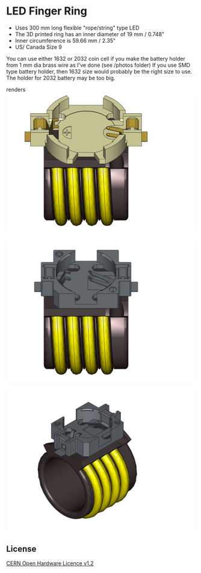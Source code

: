 # LED Finger Ring

- Uses 300 mm long flexible "rope/string" type LED
- The 3D printed ring has an inner diameter of 19 mm / 0.748"
- Inner circumference is 59.66 mm / 2.35"
- US/ Canada Size 9

You can use either 1632 or 2032 coin cell if you make the battery holder from 1 mm dia brass wire as I've done (see /photos folder)
If you use SMD type battery holder, then 1632 size would probably be the right size to use. The holder for 2032 battery may be too big.

renders
![Name Badge](https://github.com/wyolum/LED_Finger_Ring/blob/main/renders/LED_ring_v1_01.png)

![Name Badge](https://github.com/wyolum/LED_Finger_Ring/blob/main/renders/LED_ring_v1_02.png)

![Name Badge](https://github.com/wyolum/LED_Finger_Ring/blob/main/renders/LED_ring_v1_03.png)


License
-------
[CERN Open Hardware Licence v1.2 ]

[CERN Open Hardware Licence v1.2 ]:http://www.ohwr.org/attachments/2388/cern_ohl_v_1_2.txt

